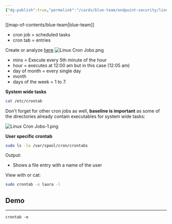 ```yaml
---
{"dg-publish":true,"permalink":"/cards/blue-team/endpoint-security/linux-cron-jobs/"}
---
```


[[map-of-contents/blue-team\|blue-team]]

- cron job = scheduled tasks
- cron tab = entries

Create or analyze [here](https://crontab.guru/)
![Linux Cron Jobs.png](/img/user/cards/blue-team/endpoint-security/images/Linux%20Cron%20Jobs.png)
- mins = Execute every 5th minute of the hour
- hour =  executes at 12:00 am but in this case (12:05 am)
- day of month = every single day 
- month 
- days of the week = 1 to 7.

**System wide tasks**

```bash
cat /etc/crontab
```

Don't forget for other cron jobs as well, **baseline is important** as some of the directories already contain executables for system wide tasks:

![Linux Cron Jobs-1.png](/img/user/cards/blue-team/endpoint-security/images/Linux%20Cron%20Jobs-1.png)

**User specific crontab**

```bash
sudo ls -la /var/spool/cron/crontabs
```

Output:
- Shows a file entry with a name of the user

View with or cat:

```bash
sudo crontab -u laura -l
```


## Demo
---

```
crontab -e 
```